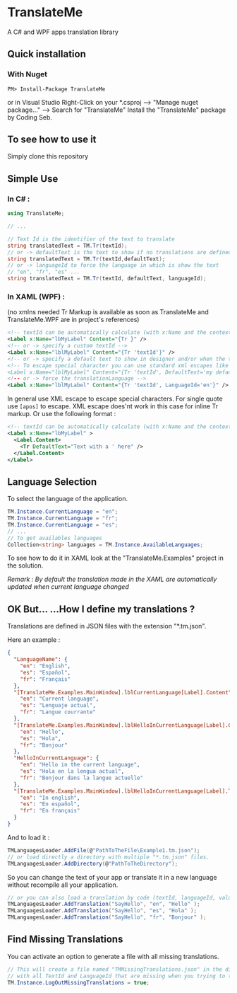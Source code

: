 # TranslateMe

A C# and WPF apps translation library

## Quick installation

### With Nuget

```
PM> Install-Package TranslateMe
```

or in Visual Studio Right-Click on your *.csproj --> "Manage nuget package..." --> Search for "TranslateMe" Install the "TranslateMe" package by Coding Seb.

## To see how to use it
Simply clone this repository

## Simple Use

### In C# :

```csharp
using TranslateMe;

// ...

// Text Id is the identifier of the text to translate
string translatedText = TM.Tr(textId);
// or -> defaultText is the text to show if no translations are defined for this textId in the current language.
string translatedText = TM.Tr(textId,defaultText);
// or -> languageId to force the language in which is show the text
// "en", "fr", "es" ...
string translatedText = TM.Tr(textId, defaultText, languageId);
```

### In XAML (WPF) :
(no xmlns needed Tr Markup is available as soon as TranslateMe and TranslateMe.WPF are in project's references)

```xml
<!-- textId can be automatically calculate (with x:Name and the context of the element) -->
<Label x:Name="lbMyLabel" Content="{Tr }" />
<!-- or -> specify a custom textId -->
<Label x:Name="lblMyLabel" Content="{Tr 'textId'}" />
<!-- or -> specify a default text to show in designer and/or when the text is not translated in the current language-->
<!-- To escape special character you can use standard xml escapes like &gt; &quot; ... for single quote escape use [apos]
<Label x:Name="lblMyLabel" Content="{Tr 'textId', DefaultText='my default Text here'}" />
<!-- or -> force the translationLanguage -->
<Label x:Name="lblMyLabel" Content="{Tr 'textId', LanguageId='en'}" />
```

In general use XML escape to escape special characters. For single quote use ```[apos]``` to escape. XML escape does'nt work in this case for inline Tr markup. Or use the following format : 

```xml
<!-- textId can be automatically calculate (with x:Name and the context of the element) -->
<Label x:Name="lbMyLabel" >
  <Label.Content>
    <Tr DefaultText="Text with a ' here" />
  </Label.Content>
</Label>
```

## Language Selection
To select the language of the application.

```csharp
TM.Instance.CurrentLanguage = "en";
TM.Instance.CurrentLanguage = "fr";
TM.Instance.CurrentLanguage = "es";
// ...
// To get availables languages
Collection<string> languages = TM.Instance.AvailableLanguages;
```

To see how to do it in XAML look at the "TranslateMe.Examples" project in the solution.

*Remark : By default the translation made in the XAML are automatically updated when current language changed*

## OK But... ...How I define my translations ?
Translations are defined in JSON files with the extension "*.tm.json".

Here an example :

```json
{
  "LanguageName": {
    "en": "English",
    "es": "Español",
    "fr": "Français"
  },
  "[TranslateMe.Examples.MainWindow].lblCurrentLanguage[Label].Content": {
    "en": "Current language",
    "es": "Lenguaje actual",
    "fr": "Langue courrante"
  },
  "[TranslateMe.Examples.MainWindow].lblHelloInCurrentLanguage[Label].Content": {
    "en": "Hello",
    "es": "Hola",
    "fr": "Bonjour"
  },
  "HelloInCurrentLanguage": {
    "en": "Hello in the current language",
    "es": "Hola en la lengua actual",
    "fr": "Bonjour dans la langue actuelle"
  },
  "[TranslateMe.Examples.MainWindow].lblHelloInCurrentLanguage[Label].ToolTip": {
    "en": "In english",
    "es": "En español",
    "fr": "En français"
  }
}
```

And to load it :

```csharp
TMLanguagesLoader.AddFile(@"PathToTheFile\Example1.tm.json");
// or load directly a directory with multiple "*.tm.json" files.
TMLanguagesLoader.AddDirectory(@"PathToTheDirectory");
```

So you can change the text of your app or translate it in a new language without recompile all your application.

```csharp
// or you can also load a translation by code (textId, languageId, value)
TMLanguagesLoader.AddTranslation("SayHello", "en", "Hello" );
TMLanguagesLoader.AddTranslation("SayHello", "es", "Hola" );
TMLanguagesLoader.AddTranslation("SayHello", "fr", "Bonjour" );
```

## Find Missing Translations
You can activate an option to generate a file with all missing translations. 

```csharp
// This will create a file named "TMMissingTranslations.json" in the directory of your assembly
// with all TextId and LanguageId that are missing when you trying to translate them.
TM.Instance.LogOutMissingTranslations = true;
```

